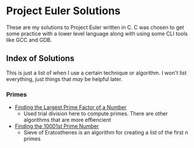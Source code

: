 # Project Euler Solutions

These are my solutions to Project Euler written in C. C was chosen to get some practice with a lower level language along with using some CLI tools like GCC and GDB.

## Index of Solutions

This is just a list of when I use a certain technique or algorithm. I won't list everything, just things that *may* be helpful later.

### Primes
- [Finding the Largest Prime Factor of a Number](./3.c)
  - Used trial division here to compute primes. There are other algorithms that are more effiencient
- [Finding the 10001st Prime Number](./7.c)
  - Sieve of Eratosthenes is an algorithm for creating a list of the first n primes